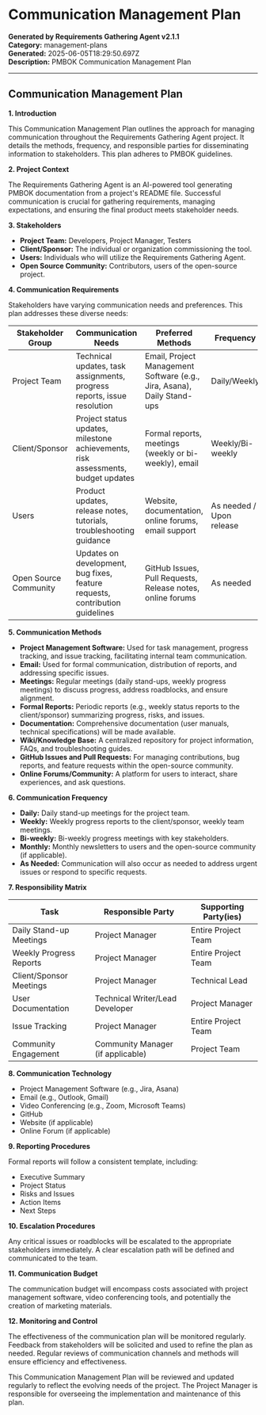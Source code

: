 # Communication Management Plan

**Generated by Requirements Gathering Agent v2.1.1**  
**Category:** management-plans  
**Generated:** 2025-06-05T18:29:50.697Z  
**Description:** PMBOK Communication Management Plan

---

## Communication Management Plan

**1. Introduction**

This Communication Management Plan outlines the approach for managing communication throughout the Requirements Gathering Agent project.  It details the methods, frequency, and responsible parties for disseminating information to stakeholders.  This plan adheres to PMBOK guidelines.

**2. Project Context**

The Requirements Gathering Agent is an AI-powered tool generating PMBOK documentation from a project's README file.  Successful communication is crucial for gathering requirements, managing expectations, and ensuring the final product meets stakeholder needs.

**3. Stakeholders**

* **Project Team:** Developers, Project Manager, Testers
* **Client/Sponsor:** The individual or organization commissioning the tool.
* **Users:**  Individuals who will utilize the Requirements Gathering Agent.
* **Open Source Community:** Contributors, users of the open-source project.


**4. Communication Requirements**

Stakeholders have varying communication needs and preferences. This plan addresses these diverse needs:

| Stakeholder Group | Communication Needs |  Preferred Methods | Frequency |
|---|---|---|---|
| Project Team |  Technical updates, task assignments, progress reports, issue resolution | Email, Project Management Software (e.g., Jira, Asana), Daily Stand-ups | Daily/Weekly |
| Client/Sponsor | Project status updates, milestone achievements, risk assessments, budget updates | Formal reports, meetings (weekly or bi-weekly), email | Weekly/Bi-weekly |
| Users |  Product updates, release notes, tutorials, troubleshooting guidance | Website, documentation, online forums, email support | As needed / Upon release |
| Open Source Community |  Updates on development, bug fixes, feature requests, contribution guidelines | GitHub Issues, Pull Requests, Release notes, online forums | As needed |


**5. Communication Methods**

* **Project Management Software:**  Used for task management, progress tracking, and issue tracking, facilitating internal team communication.
* **Email:** Used for formal communication, distribution of reports, and addressing specific issues.
* **Meetings:** Regular meetings (daily stand-ups, weekly progress meetings) to discuss progress, address roadblocks, and ensure alignment.
* **Formal Reports:**  Periodic reports (e.g., weekly status reports to the client/sponsor) summarizing progress, risks, and issues.
* **Documentation:**  Comprehensive documentation (user manuals, technical specifications) will be made available.
* **Wiki/Knowledge Base:** A centralized repository for project information, FAQs, and troubleshooting guides.
* **GitHub Issues and Pull Requests:**  For managing contributions, bug reports, and feature requests within the open-source community.
* **Online Forums/Community:**  A platform for users to interact, share experiences, and ask questions.


**6. Communication Frequency**

* **Daily:** Daily stand-up meetings for the project team.
* **Weekly:** Weekly progress reports to the client/sponsor, weekly team meetings.
* **Bi-weekly:** Bi-weekly progress meetings with key stakeholders.
* **Monthly:** Monthly newsletters to users and the open-source community (if applicable).
* **As Needed:**  Communication will also occur as needed to address urgent issues or respond to specific requests.

**7. Responsibility Matrix**

| Task                     | Responsible Party       | Supporting Party(ies) |
|--------------------------|-------------------------|------------------------|
| Daily Stand-up Meetings  | Project Manager         | Entire Project Team     |
| Weekly Progress Reports   | Project Manager         | Entire Project Team     |
| Client/Sponsor Meetings  | Project Manager         | Technical Lead          |
| User Documentation       | Technical Writer/Lead Developer | Project Manager          |
| Issue Tracking            | Project Manager         | Entire Project Team     |
| Community Engagement      | Community Manager (if applicable) | Project Team           |


**8. Communication Technology**

* Project Management Software (e.g., Jira, Asana)
* Email (e.g., Outlook, Gmail)
* Video Conferencing (e.g., Zoom, Microsoft Teams)
* GitHub
* Website (if applicable)
* Online Forum (if applicable)


**9. Reporting Procedures**

Formal reports will follow a consistent template, including:

* Executive Summary
* Project Status
* Risks and Issues
* Action Items
* Next Steps

**10. Escalation Procedures**

Any critical issues or roadblocks will be escalated to the appropriate stakeholders immediately.  A clear escalation path will be defined and communicated to the team.

**11. Communication Budget**

The communication budget will encompass costs associated with project management software, video conferencing tools, and potentially the creation of marketing materials.

**12. Monitoring and Control**

The effectiveness of the communication plan will be monitored regularly. Feedback from stakeholders will be solicited and used to refine the plan as needed.  Regular reviews of communication channels and methods will ensure efficiency and effectiveness.


This Communication Management Plan will be reviewed and updated regularly to reflect the evolving needs of the project.  The Project Manager is responsible for overseeing the implementation and maintenance of this plan.
